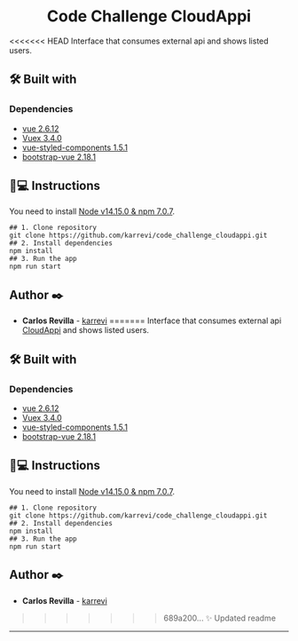 <h1 align='center'>Code Challenge CloudAppi</h1>
<<<<<<< HEAD
Interface that consumes external api and shows listed users.

## 🛠️ Built with 
### Dependencies

- [vue 2.6.12](https://cli.vuejs.org/)
- [Vuex 3.4.0](https://vuex.vuejs.org/)
- [vue-styled-components 1.5.1](https://styled-components.com/)
- [bootstrap-vue 2.18.1](https://www.npmjs.com/package/react-dom)

## 📱💻 Instructions
You need to install [Node v14.15.0 & npm 7.0.7](https://nodejs.org/es/download/).
```
## 1. Clone repository
git clone https://github.com/karrevi/code_challenge_cloudappi.git
## 2. Install dependencies
npm install
## 3. Run the app
npm run start
```
## Author ✒️
* **Carlos Revilla** - [karrevi](https://github.com/karrevi)
=======
Interface that consumes external api [CloudAppi](https://www.cloudappi.net/) and shows listed users.

## 🛠️ Built with

### Dependencies

- [vue 2.6.12](https://cli.vuejs.org/)
- [Vuex 3.4.0](https://vuex.vuejs.org/)
- [vue-styled-components 1.5.1](https://styled-components.com/)
- [bootstrap-vue 2.18.1](https://www.npmjs.com/package/react-dom)

## 📱💻 Instructions

You need to install [Node v14.15.0 & npm 7.0.7](https://nodejs.org/es/download/).

```
## 1. Clone repository
git clone https://github.com/karrevi/code_challenge_cloudappi.git
## 2. Install dependencies
npm install
## 3. Run the app
npm run start
```

## Author ✒️

- **Carlos Revilla** - [karrevi](https://github.com/karrevi)

>>>>>>> 689a200... ✨ Updated readme
---
